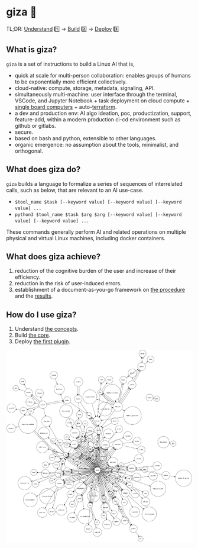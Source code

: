 # giza 🔻

TL;DR: [Understand](./chapters/concepts.md) 1️⃣ -> [Build](./chapters/core.md) 2️⃣ -> [Deploy](./chapters/plugins.md)  3️⃣

## What is giza?

`giza` is a set of instructions to build a Linux AI that is,

- quick at scale for multi-person collaboration: enables groups of humans to be exponentially more efficient collectively.
- cloud-native: compute, storage, metadata, signaling, API.
- simultaneously multi-machine: user interface through the terminal, VSCode, and Jupyter Notebook + task deployment on cloud compute + [single board computers](https://github.com/kamangir/blue-bracket) + auto-[terraform](chapters/terraform.md). 
- a dev and production env: AI algo ideation, poc, productization, support, feature-add, within a modern production ci-cd environment such as github or gitlabs.
- secure.
- based on bash and python, extensible to other languages.  
- organic emergence: no assumption about the tools, minimalist, and orthogonal.

## What does giza do?

`giza` builds a language to formalize a series of sequences of interrelated calls, such as below, that are relevant to an AI use-case.

- `$tool_name $task [--keyword value] [--keyword value] [--keyword value] ...`
- `python3 $tool_name $task $arg $arg [--keyword value] [--keyword value] [--keyword value] ...`

These commands generally perform AI and related operations on multiple physical and virtual Linux machines, including docker containers.

## What does giza achieve?

1. reduction of the cognitive burden of the user and increase of their efficiency.
1. reduction in the risk of user-induced errors.
1. establishment of a document-as-you-go framework on [the procedure](./chapters/script.md) and the [results](./chapters/objects.md).

## How do I use giza?

1. Understand [the concepts](./chapters/concepts.md).
1. Build [the core](./chapters/core.md).
1. Deploy [the first plugin](./chapters/plugins.md).

![image](giza.png)
